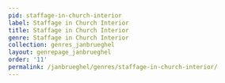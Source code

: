 ```yaml
---
pid: staffage-in-church-interior
label: Staffage in Church Interior
title: Staffage in Church Interior
genre: Staffage in Church Interior
collection: genres_janbrueghel
layout: genrepage_janbrueghel
order: '11'
permalink: /janbrueghel/genres/staffage-in-church-interior/
---
```

